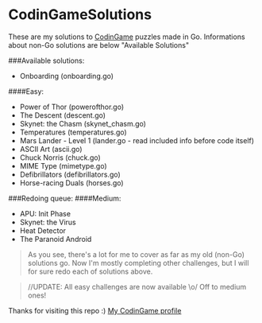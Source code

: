 # CodinGameSolutions
These are my solutions to [CodinGame](http://codingame.com) puzzles made in Go. Informations about non-Go solutions are below "Available Solutions"

###Available solutions:
* Onboarding (onboarding.go)

####Easy:
* Power of Thor (powerofthor.go)
* The Descent (descent.go)
* Skynet: the Chasm (skynet_chasm.go)
* Temperatures (temperatures.go)
* Mars Lander - Level 1 (lander.go - read included info before code itself)
* ASCII Art (ascii.go)
* Chuck Norris (chuck.go)
* MIME Type (mimetype.go)
* Defibrillators (defibrillators.go)
* Horse-racing Duals (horses.go)

###Redoing queue:
####Medium:
* APU: Init Phase
* Skynet: the Virus
* Heat Detector
* The Paranoid Android

> As you see, there's a lot for me to cover as far as my old (non-Go) solutions go. Now I'm mostly completing other challenges, but I will for sure redo each of solutions above.

> //UPDATE: All easy challenges are now available \o/ Off to medium ones!

Thanks for visiting this repo :)
[My CodinGame profile](https://www.codingame.com/profile/038dcafe98eef32a5b0f6a9f9bce3e30600888)